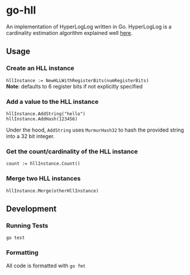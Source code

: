 # go-hll
An implementation of HyperLogLog written in Go. HyperLogLog is a cardinality estimation algorithm explained well [here](https://research.neustar.biz/2012/10/25/sketch-of-the-day-hyperloglog-cornerstone-of-a-big-data-infrastructure/). 

## Usage

### Create an HLL instance
`hllInstance := NewHLLWithRegisterBits(numRegisterBits)`  
**Note**: defaults to 6 register bits if not explicitly specified

### Add a value to the HLL instance
```
hllInstance.AddString("hello")
hllInstance.AddHash(123456)
```
Under the hood, `AddString` uses `MurmurHash32` to hash the provided string into a 32 bit integer.

### Get the count/cardinality of the HLL instance
`count := hllInstance.Count()`

### Merge two HLL instances
`hllInstance.Merge(otherHllInstance)`

## Development

### Running Tests

`go test`

### Formatting

All code is formatted with `go fmt`
